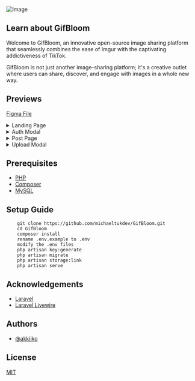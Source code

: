 ![Image](https://i.imgur.com/VY8OhVH.png")
        
## Learn about GifBloom

Welcome to GifBloom, an innovative open-source image sharing platform that seamlessly combines the ease of Imgur with the captivating addictiveness of TikTok. 

GifBloom is not just another image-sharing platform; it's a creative outlet where users can share, discover, and engage with images in a whole new way. 


## Previews

[Figma File](https://www.figma.com/file/KtM48Gx9he3bQAvDvzXVeU/GifBloom?type=design&node-id=0%3A1&mode=design&t=pncRruIrGg2ZKCfY-1)

<details>
    <summary>Landing Page</summary>
    <p align="center"><img src="https://i.imgur.com/rUB4NUC.png" alt="Project landing page"></p>
</details>

<details>
    <summary>Auth Modal</summary>
    <p align="center"><img src="https://i.imgur.com/E4Vtbwh.png" alt="Login popup"></p>
</details>

<details>
    <summary>Post Page</summary>
    <p align="center"><img src="https://i.imgur.com/IWvMf00.png" alt="Post page"></p>
</details>

<details>
    <summary>Upload Modal</summary>
    <p align="center"><img src="https://i.imgur.com/NnGQEgQ.png" alt="Upload modal"></p>
</details>

## Prerequisites

 - [PHP](https://www.php.net/)
 - [Composer](https://getcomposer.org/)
 - [MySQL](https://www.mysql.com/)

## Setup Guide

```
    git clone https://github.com/michaeltukdev/GifBloom.git
    cd GifBloom
    composer install
    rename .env.example to .env
    modify the .env files
    php artisan key:generate
    php artisan migrate
    php artisan storage:link
    php artisan serve
```


## Acknowledgements

 - [Laravel](https://laravel.com/)
 - [Laravel Livewire](https://livewire.laravel.com/)


## Authors

- [@akkiiko](https://www.github.com/akkiiko)


## License

[MIT](https://choosealicense.com/licenses/mit/)